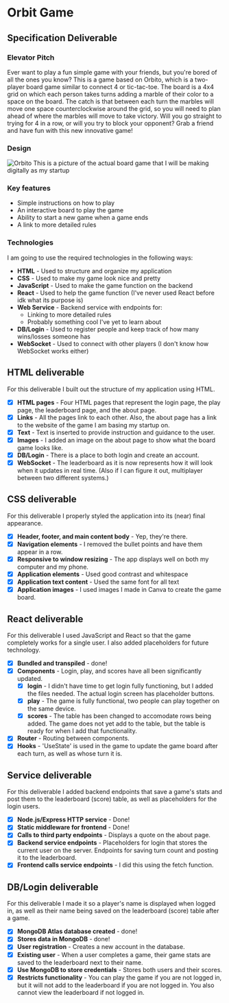 # Orbit Game
## Specification Deliverable
### Elevator Pitch
Ever want to play a fun simple game with your friends, but you're bored of all the ones you know? This is a game based on Orbito, which is a two-player board game similar to connect 4 or tic-tac-toe. The board is a 4x4 grid on which each person takes turns adding a marble of their color to a space on the board. The catch is that between each turn the marbles will move one space counterclockwise around the grid, so you will need to plan ahead of where the marbles will move to take victory. Will you go straight to trying for 4 in a row, or will you try to block your opponent? Grab a friend and have fun with this new innovative game!
### Design
![Orbito](https://target.scene7.com/is/image/Target/GUEST_4f57545d-9fa7-4ca4-b048-99b1e89becb7)
This is a picture of the actual board game that I will be making digitally as my startup
### Key features
- Simple instructions on how to play
- An interactive board to play the game
- Ability to start a new game when a game ends
- A link to more detailed rules
### Technologies
I am going to use the required technologies in the following ways:
- **HTML** - Used to structure and organize my application
- **CSS** - Used to make my game look nice and pretty
- **JavaScript** - Used to make the game function on the backend
- **React** - Used to help the game function (I've never used React before idk what its purpose is)
- **Web Service** - Backend service with endpoints for:
  - Linking to more detailed rules
  - Probably something cool I've yet to learn about
- **DB/Login** - Used to register people and keep track of how many wins/losses someone has
- **WebSocket** - Used to connect with other players (I don't know how WebSocket works either)

## HTML deliverable
For this deliverable I built out the structure of my application using HTML.

- [x] **HTML pages** - Four HTML pages that represent the login page, the play page, the leaderboard page, and the about page.
- [x] **Links** - All the pages link to each other. Also, the about page has a link to the website of the game I am basing my startup on.
- [x] **Text** - Text is inserted to provide instruction and guidance to the user.
- [x] **Images** - I added an image on the about page to show what the board game looks like.
- [x] **DB/Login** - There is a place to both login and create an account.
- [x] **WebSocket** - The leaderboard as it is now represents how it will look when it updates in real time. (Also if I can figure it out, multiplayer between two different systems.)

## CSS deliverable
For this deliverable I properly styled the application into its (near) final appearance.

- [x] **Header, footer, and main content body** - Yep, they're there.
- [x] **Navigation elements** - I removed the bullet points and have them appear in a row.
- [x] **Responsive to window resizing** - The app displays well on both my computer and my phone.
- [x] **Application elements** - Used good contrast and whitespace
- [x] **Application text content** - Used the same font for all text
- [x] **Application images** - I used images I made in Canva to create the game board.

## React deliverable

For this deliverable I used JavaScript and React so that the game completely works for a single user. I also added placeholders for future technology.

- [x] **Bundled and transpiled** - done!
- [x] **Components** - Login, play, and scores have all been significantly updated.
  - [x] **login** - I didn't have time to get login fully functioning, but I added the files needed. The actual login screen has placeholder buttons.
  - [x] **play** - The game is fully functional, two people can play together on the same device.
  - [x] **scores** - The table has been changed to accomodate rows being added. The game does not yet add to the table, but the table is ready for when I add that functionality.
- [x] **Router** - Routing between components.
- [x] **Hooks** - 'UseState' is used in the game to update the game board after each turn, as well as whose turn it is.

## Service deliverable

For this deliverable I added backend endpoints that save a game's stats and post them to the leaderboard (score) table, as well as placeholders for the login users.

- [x] **Node.js/Express HTTP service** - Done!
- [x] **Static middleware for frontend** - Done!
- [x] **Calls to third party endpoints** - Displays a quote on the about page.
- [x] **Backend service endpoints** - Placeholders for login that stores the current user on the server. Endpoints for saving turn count and posting it to the leaderboard.
- [x] **Frontend calls service endpoints** - I did this using the fetch function.

## DB/Login deliverable

For this deliverable I made it so a player's name is displayed when logged in, as well as their name being saved on the leaderboard (score) table after a game.

- [x] **MongoDB Atlas database created** - done!
- [x] **Stores data in MongoDB** - done!
- [x] **User registration** - Creates a new account in the database.
- [x] **Existing user** - When a user completes a game, their game stats are saved to the leaderboard next to their name.
- [x] **Use MongoDB to store credentials** - Stores both users and their scores.
- [x] **Restricts functionality** - You can play the game if you are not logged in, but it will not add to the leaderboard if you are not logged in. You also cannot view the leaderboard if not logged in.